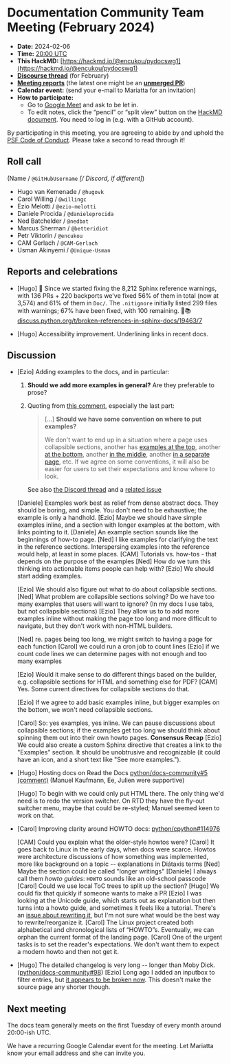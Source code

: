 # Documentation Community Team Meeting (February 2024)

- **Date:** 2024-02-06
- **Time:** [20:00 UTC](https://arewemeetingyet.com/UTC/2024-02-06/20:00/Docs%20Meeting)
- **This HackMD:** [https://hackmd.io/@encukou/pydocswg1](https://hackmd.io/@encukou/pydocswg1)
- [**Discourse thread**](https://discuss.python.org/t/44663) (for February)
- [**Meeting reports**](https://docs-community.readthedocs.io/en/latest/monthly-meeting/) (the latest one might be an [**unmerged PR**](https://github.com/python/docs-community/pulls))
- **Calendar event:** (send your e-mail to Mariatta for an invitation)
- **How to participate:**
  -  Go to [Google Meet](https://meet.google.com/dii-qrzf-wkw) and ask to be let in.
  -  To edit notes, click the “pencil” or “split view” button on the [HackMD document](https://hackmd.io/@encukou/pydocswg1). You need to log in (e.g. with a GitHub account).

By participating in this meeting, you are agreeing to abide by and uphold the [PSF Code of Conduct](https://www.python.org/psf/codeofconduct/).
Please take a second to read through it!


## Roll call

(Name / `@GitHubUsername` *[/ Discord, if different]*)
- Hugo van Kemenade / `@hugovk`
- Carol Willing / `@willingc`
- Ezio Melotti / `@ezio-melotti`
- Daniele Procida / `@danieleprocida`
- Ned Batchelder / `@nedbat`
- Marcus Sherman / `@betteridiot`
- Petr Viktorin / `@encukou`
- CAM Gerlach / `@CAM-Gerlach`
- Usman Akinyemi / `@Unique-Usman`

## Reports and celebrations

- [Hugo] 🎉 Since we started fixing the 8,212 Sphinx reference warnings, with 136 PRs + 220 backports we've fixed 56% of them in total (now at 3,574) and 61% of them in `Doc/`. The `.nitignore` initially listed 299 files with warnings; 67% have been fixed, with 100 remaining. 🧹📚 [discuss.python.org/t/broken-references-in-sphinx-docs/19463/7](https://discuss.python.org/t/broken-references-in-sphinx-docs/19463/7)

- [Hugo] Accessibility improvement. Underlining links in recent docs.

## Discussion

- [Ezio] Adding examples to the docs, and in particular:
    1. **Should we add more examples in general?**  Are they preferable to prose?
    2. Quoting from [this comment](https://github.com/python/cpython/pull/111743#issuecomment-1908471823), especially the last part:
        > [...] **Should we have some convention on where to put examples?**
        >
        > We don't want to end up in a situation where a page uses collapsible sections, another has [examples at the top](https://docs.python.org/3/library/json.html), another [at the bottom](https://docs.python.org/3/library/re.html#regular-expression-examples), another [in the middle](https://docs.python.org/3/library/string.html#format-examples), another [in a separate page](https://docs.python.org/3/howto/logging-cookbook.html), etc.  If we agree on some conventions, it will also be easier for users to set their expectations and know where to look.

        See also [the Discord thread](https://discord.com/channels/935215565872693329/1199481017464008734) and a [related issue](https://github.com/python/cpython/issues/106318#issuecomment-1906642662)

    [Daniele] Examples work best as relief from dense abstract docs. They should be boring, and simple. You don't need to be exhaustive; the example is only a handhold.
    [Ezio] Maybe we should have simple examples inline, and a section with longer examples at the bottom, with links pointing to it.
    [Daniele] An example section sounds like the beginnings of how-to page.
    [Ned] I like examples for clarifying the text in the reference sections. Interspersing examples into the reference would help, at least in some places.
    [CAM] Tutorials vs. how-tos - that depends on the purpose of the examples
    [Ned] How do we turn this thinking into actionable items people can help with?
    [Ezio] We should start adding examples.

    [Ezio] We should also figure out what to do about collapsible sections.
    [Ned] What problem are collapsible sections solving? Do we have too many examples that users will want to ignore? (In my docs I use tabs, but not collapsible sections)
    [Ezio] They allow us to to add more examples inline without making the page too long and more difficult to navigate, but they don't work with non-HTML builders.

    [Ned] re. pages being too long, we might switch to having a page for each function
    [Carol] we could run a cron job to count lines
    [Ezio] if we count code lines we can determine pages with not enough and too many examples

    [Ezio] Would it make sense to do different things based on the builder, e.g. collapsible sections for HTML and something else for PDF?
    [CAM] Yes. Some current directives for collapsible sections do that.

    [Ezio] If we agree to add basic examples inline, but bigger examples on the bottom, we won't need collapsible sections.

    [Carol] So: yes examples, yes inline. We can pause discussions about collapsible sections; if the examples get too long we should think about spinning them out into their own howto pages. **Consensus Recap**
    [Ezio] We could also create a custom Sphinx directive that creates a link to the "Examples" section.  It should be unobtrusive and recognizable (it could have an icon, and a short text like "See more examples.").

- [Hugo] Hosting docs on Read the Docs [python/docs-community#5 (comment)](https://github.com/python/docs-community/issues/5#issuecomment-1900698294) (Manuel Kaufmann, Ee, Julien were supportive)

  [Hugo] To begin with we could only put HTML there. The only thing we'd need is to redo the version switcher. On RTD they have the fly-out switcher menu, maybe that could be re-styled; Manuel seemed keen to work on that.

- [Carol] Improving clarity around HOWTO docs: [python/cpython#114976](https://github.com/python/cpython/issues/114976)

  [CAM] Could you explain what the older-style howtos were?
  [Carol] It goes back to Linux in the early days, when docs were scarce. Howtos were architecture discussions of how something was implemented, more like background on a topic -- explanations in Diátaxis terms
  [Ned] Maybe the section could be called "longer writings"
  [Daniele] I always call them *howto guides*: `HOWTO` sounds like an old-school passcode
  [Carol] Could we use local ToC trees to split up the section?
  [Hugo] We could fix that quickly if someone wants to make a PR
  [Ezio] I was looking at the Unicode guide, which starts out as explanation but then turns into a howto guide, and sometimes it feels like a tutorial. There's an [issue about rewriting it](https://github.com/python/cpython/issues/107583), but I'm not sure what would be the best way to rewrite/reorganize it.
  [Carol] The Linux project created both alphabetical and chronological lists of “HOWTO”s. Eventually, we can orphan the current format of the landing page.
  [Carol] One of the urgent tasks is to set the reader's expectations. We don't want them to expect a modern howto and then not get it.

- [Hugo] The detailed changelog is very long -- longer than Moby Dick. ([python/docs-community#98](https://github.com/python/docs-community/issues/98))
  [Ezio] Long ago I added an inputbox to filter entries, but [it appears to be broken now](https://github.com/python/cpython/issues/115317).  This doesn't make the source page any shorter though.


## Next meeting

The docs team generally meets on the first Tuesday of every month around 20:00-ish UTC.

We have a recurring Google Calendar event for the meeting.
Let Mariatta know your email address and she can invite you.

